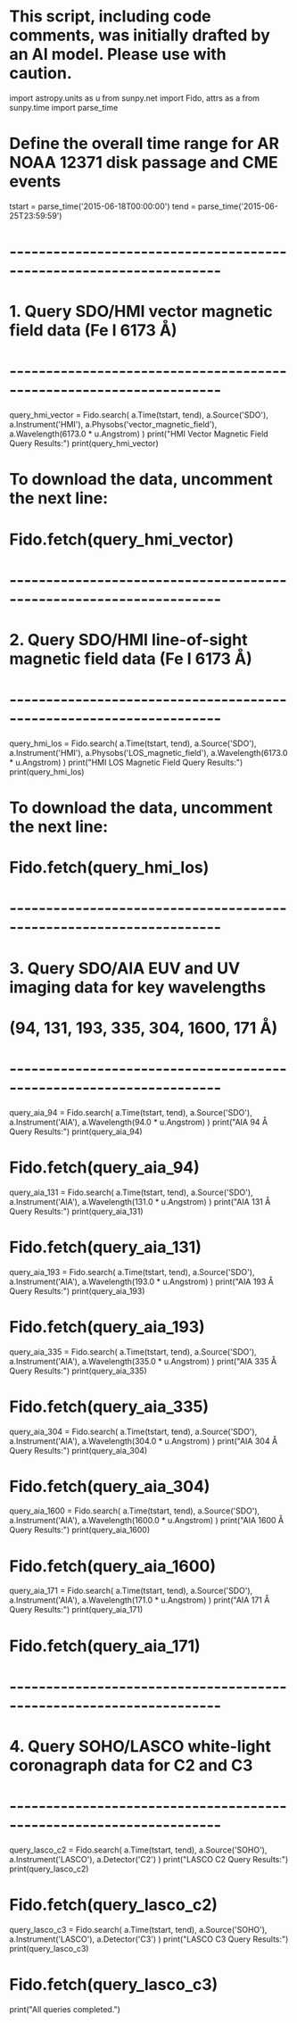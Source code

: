 # This script, including code comments, was initially drafted by an AI model. Please use with caution.

import astropy.units as u
from sunpy.net import Fido, attrs as a
from sunpy.time import parse_time

# Define the overall time range for AR NOAA 12371 disk passage and CME events
tstart = parse_time('2015-06-18T00:00:00')
tend   = parse_time('2015-06-25T23:59:59')

# -------------------------------------------------------------------
# 1. Query SDO/HMI vector magnetic field data (Fe I 6173 Å)
# -------------------------------------------------------------------
query_hmi_vector = Fido.search(
    a.Time(tstart, tend),
    a.Source('SDO'),
    a.Instrument('HMI'),
    a.Physobs('vector_magnetic_field'),
    a.Wavelength(6173.0 * u.Angstrom)
)
print("HMI Vector Magnetic Field Query Results:")
print(query_hmi_vector)
# To download the data, uncomment the next line:
# Fido.fetch(query_hmi_vector)

# -------------------------------------------------------------------
# 2. Query SDO/HMI line-of-sight magnetic field data (Fe I 6173 Å)
# -------------------------------------------------------------------
query_hmi_los = Fido.search(
    a.Time(tstart, tend),
    a.Source('SDO'),
    a.Instrument('HMI'),
    a.Physobs('LOS_magnetic_field'),
    a.Wavelength(6173.0 * u.Angstrom)
)
print("HMI LOS Magnetic Field Query Results:")
print(query_hmi_los)
# To download the data, uncomment the next line:
# Fido.fetch(query_hmi_los)

# -------------------------------------------------------------------
# 3. Query SDO/AIA EUV and UV imaging data for key wavelengths
#    (94, 131, 193, 335, 304, 1600, 171 Å)
# -------------------------------------------------------------------
query_aia_94 = Fido.search(
    a.Time(tstart, tend),
    a.Source('SDO'),
    a.Instrument('AIA'),
    a.Wavelength(94.0 * u.Angstrom)
)
print("AIA 94 Å Query Results:")
print(query_aia_94)
# Fido.fetch(query_aia_94)

query_aia_131 = Fido.search(
    a.Time(tstart, tend),
    a.Source('SDO'),
    a.Instrument('AIA'),
    a.Wavelength(131.0 * u.Angstrom)
)
print("AIA 131 Å Query Results:")
print(query_aia_131)
# Fido.fetch(query_aia_131)

query_aia_193 = Fido.search(
    a.Time(tstart, tend),
    a.Source('SDO'),
    a.Instrument('AIA'),
    a.Wavelength(193.0 * u.Angstrom)
)
print("AIA 193 Å Query Results:")
print(query_aia_193)
# Fido.fetch(query_aia_193)

query_aia_335 = Fido.search(
    a.Time(tstart, tend),
    a.Source('SDO'),
    a.Instrument('AIA'),
    a.Wavelength(335.0 * u.Angstrom)
)
print("AIA 335 Å Query Results:")
print(query_aia_335)
# Fido.fetch(query_aia_335)

query_aia_304 = Fido.search(
    a.Time(tstart, tend),
    a.Source('SDO'),
    a.Instrument('AIA'),
    a.Wavelength(304.0 * u.Angstrom)
)
print("AIA 304 Å Query Results:")
print(query_aia_304)
# Fido.fetch(query_aia_304)

query_aia_1600 = Fido.search(
    a.Time(tstart, tend),
    a.Source('SDO'),
    a.Instrument('AIA'),
    a.Wavelength(1600.0 * u.Angstrom)
)
print("AIA 1600 Å Query Results:")
print(query_aia_1600)
# Fido.fetch(query_aia_1600)

query_aia_171 = Fido.search(
    a.Time(tstart, tend),
    a.Source('SDO'),
    a.Instrument('AIA'),
    a.Wavelength(171.0 * u.Angstrom)
)
print("AIA 171 Å Query Results:")
print(query_aia_171)
# Fido.fetch(query_aia_171)

# -------------------------------------------------------------------
# 4. Query SOHO/LASCO white-light coronagraph data for C2 and C3
# -------------------------------------------------------------------
query_lasco_c2 = Fido.search(
    a.Time(tstart, tend),
    a.Source('SOHO'),
    a.Instrument('LASCO'),
    a.Detector('C2')
)
print("LASCO C2 Query Results:")
print(query_lasco_c2)
# Fido.fetch(query_lasco_c2)

query_lasco_c3 = Fido.search(
    a.Time(tstart, tend),
    a.Source('SOHO'),
    a.Instrument('LASCO'),
    a.Detector('C3')
)
print("LASCO C3 Query Results:")
print(query_lasco_c3)
# Fido.fetch(query_lasco_c3)

print("All queries completed.")
